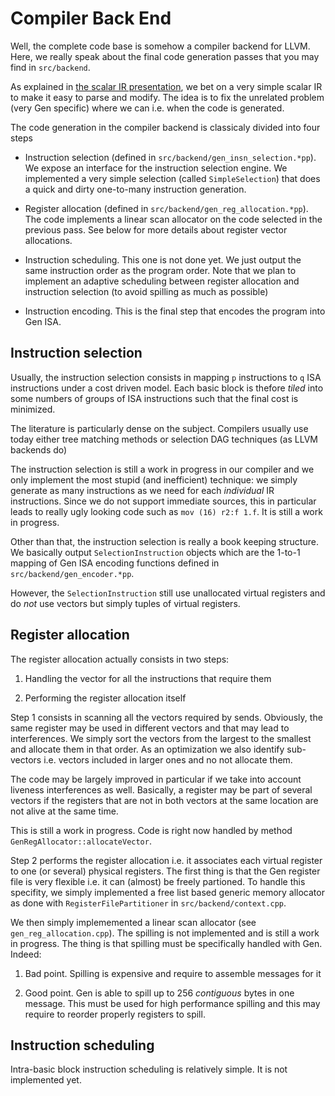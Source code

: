 Compiler Back End
=================

Well, the complete code base is somehow a compiler backend for LLVM. Here, we
really speak about the final code generation passes that you may find in
`src/backend`.

As explained in [the scalar IR presentation](./gen_ir.html), we bet on a very
simple scalar IR to make it easy to parse and modify. The idea is to fix the
unrelated problem (very Gen specific) where we can i.e. when the code is
generated.

The code generation in the compiler backend is classicaly divided into four
steps

- Instruction selection (defined in `src/backend/gen_insn_selection.*pp`). We
  expose an interface for the instruction selection engine. We implemented a
  very simple selection (called `SimpleSelection`) that does a quick and dirty
  one-to-many instruction generation.

- Register allocation (defined in `src/backend/gen_reg_allocation.*pp`). The
  code implements a linear scan allocator on the code selected in the previous
  pass. See below for more details about register vector allocations.

- Instruction scheduling. This one is not done yet. We just output the same
  instruction order as the program order. Note that we plan to implement an
  adaptive scheduling between register allocation and instruction  selection (to
  avoid spilling as much as possible)

- Instruction encoding. This is the final step that encodes the program into Gen
  ISA.

Instruction selection
---------------------

Usually, the instruction selection consists in mapping `p` instructions to `q`
ISA instructions under a cost driven model. Each basic block is thefore _tiled_
into some numbers of groups of ISA instructions such that the final cost is
minimized.

The literature is particularly dense on the subject. Compilers usually use today
either tree matching methods or selection DAG techniques (as LLVM backends do)

The instruction selection is still a work in progress in our compiler and we
only implement the most stupid (and inefficient) technique: we simply generate
as many instructions as we need for each _individual_ IR instructions. Since we
do not support immediate sources, this in particular leads to really ugly
looking code such as `mov (16) r2:f 1.f`. It is still a work in progress.

Other than that, the instruction selection is really a book keeping structure.
We basically output `SelectionInstruction` objects which are the 1-to-1 mapping
of Gen ISA encoding functions defined in `src/backend/gen_encoder.*pp`.

However, the `SelectionInstruction` still use unallocated virtual registers and
do *not* use vectors but simply tuples of virtual registers.

Register allocation
-------------------

The register allocation actually consists in two steps:

1. Handling the vector for all the instructions that require them

2. Performing the register allocation itself

Step 1 consists in scanning all the vectors required by sends. Obviously, the
same register may be used in different vectors and that may lead to
interferences. We simply sort the vectors from the largest to the smallest and
allocate them in that order. As an optimization we also identify sub-vectors
i.e. vectors included in larger ones and no not allocate them.

The code may be largely improved in particular if we take into account liveness
interferences as well. Basically, a register may be part of several vectors if the
registers that are not in both vectors at the same location are not alive at the
same time.

This is still a work in progress. Code is right now handled by method
`GenRegAllocator::allocateVector`.

Step 2 performs the register allocation i.e. it associates each virtual register
to one (or several) physical registers. The first thing is that the Gen register
file is very flexible i.e. it can (almost) be freely partioned. To handle this
specifity, we simply implemented a free list based generic memory allocator as
done with `RegisterFilePartitioner` in `src/backend/context.cpp`.

We then simply implememented a linear scan allocator (see
`gen_reg_allocation.cpp`). The spilling is not implemented and is still a work
in progress. The thing is that spilling must be specifically handled with Gen.
Indeed:

1. Bad point. Spilling is expensive and require to assemble messages for it

2. Good point. Gen is able to spill up to 256 _contiguous_ bytes in one message.
This must be used for high performance spilling and this may require to reorder
properly registers to spill.

Instruction scheduling
----------------------

Intra-basic block instruction scheduling is relatively simple. It is not
implemented yet.

